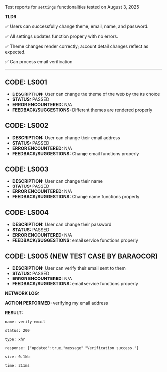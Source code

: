 Test reports for `settings` functionalities tested on August 3, 2025

**TLDR**

✅ Users can successfully change theme, email, name, and password.

✅ All settings updates function properly with no errors.

✅ Theme changes render correctly; account detail changes reflect as expected.

✅ Can process email verification

---

## CODE: LS001

- **DESCRIPTION:** User can change the theme of the web by the its choice
- **STATUS:** PASSED
- **ERROR ENCOUNTERED:** N/A
- **FEEDBACK/SUGGESTIONS:** Different themes are rendered properly

## CODE: LS002

- **DESCRIPTION:** User can change their email address
- **STATUS:** PASSED
- **ERROR ENCOUNTERED:** N/A
- **FEEDBACK/SUGGESTIONS:** Change email functions properly

## CODE: LS003

- **DESCRIPTION:** User can change their name
- **STATUS:** PASSED
- **ERROR ENCOUNTERED:** N/A
- **FEEDBACK/SUGGESTIONS:** Change name functions properly

## CODE: LS004

- **DESCRIPTION:** User can change their password
- **STATUS:** PASSED
- **ERROR ENCOUNTERED:** N/A
- **FEEDBACK/SUGGESTIONS:** email service functions properly

## CODE: LS005 (NEW TEST CASE BY BARAOCOR)

- **DESCRIPTION:** User can verify their email sent to them
- **STATUS:** PASSED
- **ERROR ENCOUNTERED:** N/A
- **FEEDBACK/SUGGESTIONS:** email service functions properly

**NETWORK LOG:**

**ACTION PERFORMED:** verifying my email address

**RESULT:**

```
name: verify-email

status: 200

type: xhr

response: {"updated":true,"message":"Verification success."}

size: 0.1kb

time: 211ms


```
